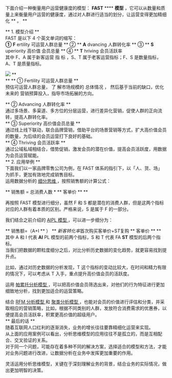 下面介绍一种衡量用户运营健康度的模型： **FAST** **** **模型**
，它可以从数量和质量上来衡量用户运营的健康度，通过对人群进行适当的划分，让运营变得更加精细化  ** 。  **

  
** 1\. 模型介绍  **  
FAST 是以下 4 个英文单词的缩写：  
**①** **F** ertility 可运营人群总量  ** ②  ** **A** dvancing 人群转化率  ** ③  ** **S**
uperiority  高价值  会员总量  ** ④  ** **T** hriving 会员活跃率  
其中 F、A 属于新客运营  指  标  ，S、T 属于老客运营指标；F、S 是数量指标，A、T 是质量指标。  
  
  
![](https://mmbiz.qpic.cn/mmbiz_png/giaycic3UNwo0sVLjXJE4jXRD1Q9ReJsNfiaROE3BMiaMOK6el5q0E6qaror1oibs2dbdBYD2o3Aka0ttFm8ibJTJUhg/640?wx_fmt=png)
**  
** ** ① Fertility 可运营人群总量  **  
预估可运营人群总量，  了  解市场规模的  总体情况  ，  然后基于当前的缺口，优化  未来的  营销预算投入，指导市场拓展的方向。  
  
** ② Advancing 人群转化率  **  
通过多场景、多渠道、多方位的分层运营，进行差异化营销，促使人群的正向流转，提高人群转化率。  
** ③ Superiority 高价值会员总量  **  
通过线上线下联动，联合品牌营销，借助平台的场景营销等方式，扩大高价值会员的数量，为后续的会员运营打下良好的基础。  
** ④ Thriving 会员活跃率  **  
通过公域私域相结合，借势促销，激发会员的潜在价值，提高会员活跃度，用数据为会员运营赋能。  
** 2\. 应用举例  **  
下面我们以一家品牌零售公司为例，在 FAST 体系的指引下，以「人、货、场」为抓手，更加有效地完成销售目标。  
运用数据分析的 [ 细分思维
](http://mp.weixin.qq.com/s?__biz=MzA4ODE2OTIxMw==&mid=2653476217&idx=1&sn=34d80b50dc3585c82ca6f4917c96f7f0&chksm=8bf23aebbc85b3fdc79474dc9a0ee5fed45a8a98f15ac1a9e9f9ffa5332f3dfbe49bc3415fdb&scene=21#wechat_redirect)
，按照销售额的计算公式：  
  
** 销售额 = 总消费人数 * ** 客单价  ** **  
  
再按照 FAST 模型进行细分，虽然 F 和 S 都是潜在的消费人群，但是这两个指标对应的人群有着本质的区别。严格来说，S 是属于 F 的一部分。  
  
我们结合之前介绍的 [ AIPL 模型
](http://mp.weixin.qq.com/s?__biz=MzA4ODE2OTIxMw==&mid=2653480496&idx=1&sn=75d62d674c81666d6dacb1e7e36cdf16&chksm=8bf209a2bc8580b43019767334a864f6c8244a45052228322757fb20a17ee7e3ec3d14c7868a&scene=21#wechat_redirect)
，可以进一步细分为：  
  
** 销售额=（A+I ** ）  ** *新客转化率*首次购买客单价+S*T*复购 ** 客单价  ** **  
其中 A 和 I 代表 **AI** PL 模型的前两个指标，S 和 T 代表 FA **ST** 模型的后两个指标。  
当我们把数据的颗粒度细分之后，对比分析历史数据的变化趋势，就更容易找到提升点。  
  
比如，通过对历史数据的分析发现，T 这个指标的变动比较大，在时间和精力有限的情况下，可以考虑从 T 入手，重点提升高价值会员的活跃度。  
  
运用 [ 帕累托分析模型
](http://mp.weixin.qq.com/s?__biz=MzA4ODE2OTIxMw==&mid=2653477874&idx=1&sn=cffe7167aa2a92a46a3fb26147cb5bde&chksm=8bf23460bc85bd76e93a88a349571f0ba7ed9c9ea3594f63bdc9eef7059bf24708f132934d5b&scene=21#wechat_redirect)
，可以把高价值会员筛选出来，对他们的行为特征进行更加细致地分析，找到更加适合的运营策略。  
  
结合 [ RFM 分析模型
](http://mp.weixin.qq.com/s?__biz=MzA4ODE2OTIxMw==&mid=2653477360&idx=1&sn=be2c4457318600fd9b5702c061c63672&chksm=8bf23662bc85bf74762ea1476323160388ec0ee56df605c39c39f62448e52a8d6429e402ce58&scene=21#wechat_redirect)
和 [ 聚类分析模型
](http://mp.weixin.qq.com/s?__biz=MzA4ODE2OTIxMw==&mid=2653477838&idx=1&sn=4064489391aeaef9de2c3b69af564e68&chksm=8bf2345cbc85bd4a23e8aaf635bccdcca041447aee666e25259abfaf7a7a937c744e6be4aa9c&scene=21#wechat_redirect)
，也能对会员的价值进行评估和分类，并采取相应的营销策略，比如，根据不同类别的人群，发放符合消费需求的优惠券，以便提高会员活跃率，积累更高价值的超级用户。  
** 最后的话  **  
随着互联网人口红利的逐渐消失，业务的增长往往要靠精细化运营来实现。  
从上面的应用案例可以看出，分析思维模型的应用往往不是孤立的，而是互相配合、交叉验证的关系。  
对于同一个问题，可能存在着多种不同的解决方案，选择适合的模型和方法，才能对业务问题进行改进，让数据分析在业务中发挥更加重要的作用。  
  
灵活运用分析思维模型，关键在于深刻理解业务的背景，结合业务的实际情况，做出更加明智的决策。 